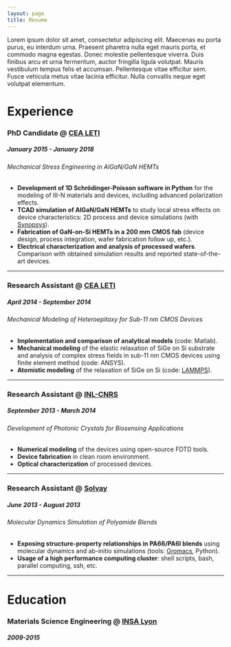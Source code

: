 ```yaml
---
layout: page
title: Resume
---
```


Lorem ipsum dolor sit amet, consectetur adipiscing elit. Maecenas eu porta purus, eu interdum urna. Praesent pharetra nulla eget mauris porta, et commodo magna egestas. Donec molestie pellentesque viverra. Duis finibus arcu et urna fermentum, auctor fringilla ligula volutpat. Mauris vestibulum tempus felis et accumsan. Pellentesque vitae efficitur sem. Fusce vehicula metus vitae lacinia efficitur. Nulla convallis neque eget volutpat elementum.

# Experience

### PhD Candidate @ [CEA LETI](http://www.leti-cea.com/)
##### January 2015 - January 2018
###### Mechanical Stress Engineering in AlGaN/GaN HEMTs

* **Development of 1D Schrödinger-Poisson software in Python** for the modeling of III-N materials and devices, including advanced polarization effects.
* **TCAD simulation of AlGaN/GaN HEMTs** to study local stress effects on device characteristics: 2D process and device simulations (with [Synopsys](https://www.synopsys.com/silicon/tcad.html)).
* **Fabrication of GaN-on-Si HEMTs in a 200 mm CMOS fab** (device design, process integration, wafer fabrication follow up, etc.).
* **Electrical characterization and analysis of processed wafers**. Comparison with obtained simulation results and reported state-of-the-art devices.
<hr>

### Research Assistant @ [CEA LETI](http://www.leti-cea.com/)
##### April 2014 - September 2014
###### Mechanical Modeling of Heteroepitaxy for Sub-11 nm CMOS Devices

* **Implementation and comparison of analytical models** (code: Matlab).
* **Mechanical modeling** of the elastic relaxation of SiGe on Si substrate and analysis of complex stress fields in sub-11 nm CMOS devices using finite element method (code: ANSYS).
* **Atomistic modeling** of the relaxation of SiGe on Si (code: [LAMMPS](http://lammps.sandia.gov/)).
<hr>

### Research Assistant @ [INL-CNRS](http://inl.cnrs.fr/)
##### September 2013 - March 2014
###### Development of Photonic Crystals for Biosensing Applications

* **Numerical modeling** of the devices using open-source FDTD tools.
* **Device fabrication** in clean room environment.
* **Optical characterization** of processed devices.
<hr>

### Research Assistant @ [Solvay](https://www.solvay.fr/)
##### June 2013 - August 2013
###### Molecular Dynamics Simulation of Polyamide Blends

*  **Exposing structure-property relationships in PA66/PA6I blends** using molecular dynamics and ab-initio simulations (tools: [Gromacs](http://www.gromacs.org/), Python).
* **Usage of a high performance computing cluster**: shell scripts, bash, parallel computing, ssh, etc.
<hr>

# Education

### Materials Science Engineering @ [INSA Lyon](https://www.insa-lyon.fr/)
##### 2009-2015




